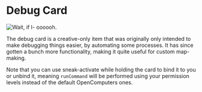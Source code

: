 # Debug Card

![Wait, if I- oooooh.](item:OpenComputers:item@73)

The debug card is a creative-only item that was originally only intended to make debugging things easier, by automating some processes. It has since gotten a bunch more functionality, making it quite useful for custom map-making.

Note that you can use sneak-activate while holding the card to bind it to you or unbind it, meaning `runCommand` will be performed using your permission levels instead of the default OpenComputers ones.

